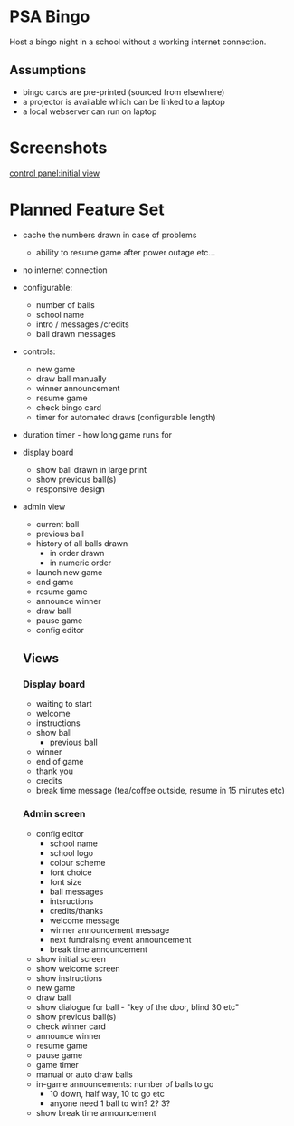 # PSA Bingo

Host a bingo night in a school without a working internet connection.

## Assumptions

* bingo cards are pre-printed (sourced from elsewhere)
* a projector is available which can be linked to a laptop
* a local webserver can run on laptop

# Screenshots

[control panel:initial view](docs/images/initial_control_panel_view.png)

# Planned Feature Set

* cache the numbers drawn in case of problems
  * ability to resume game after power outage etc...
* no internet connection
* configurable:
  * number of balls
  * school name
  * intro / messages /credits
  * ball drawn messages
* controls:
  * new game
  * draw ball manually
  * winner announcement
  * resume game
  * check bingo card
  * timer for automated draws (configurable length)
* duration timer - how long game runs for
* display board
  * show ball drawn in large print
  * show previous ball(s)
  * responsive design
* admin view
  * current ball
  * previous ball
  * history of all balls drawn
    * in order drawn
    * in numeric order
  * launch new game
  * end game
  * resume game
  * announce winner
  * draw ball
  * pause game
  * config editor
  
  ## Views
  
  ### Display board
  
  * waiting to start
  * welcome
  * instructions
  * show ball
    * previous ball
  * winner
  * end of game
  * thank you
  * credits
  * break time message (tea/coffee outside, resume in 15 minutes etc)

  ### Admin screen
  
  * config editor
    * school name
    * school logo
    * colour scheme
    * font choice
    * font size
    * ball messages
    * intsructions
    * credits/thanks
    * welcome message
    * winner announcement message
    * next fundraising event announcement
    * break time announcement
  * show initial screen
  * show welcome screen
  * show instructions
  * new game
  * draw ball
  * show dialogue for ball - "key of the door, blind 30 etc"
  * show previous ball(s)
  * check winner card
  * announce winner
  * resume game
  * pause game
  * game timer
  * manual or auto draw balls
  * in-game announcements: number of balls to go
    * 10 down, half way, 10 to go etc
    * anyone need 1 ball to win? 2? 3?
  * show break time announcement
